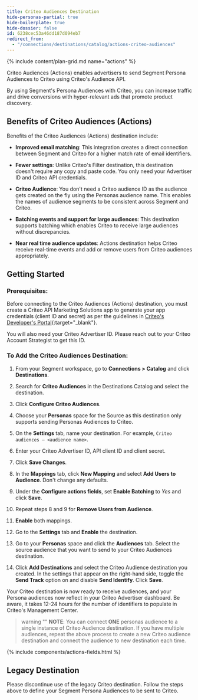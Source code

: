 ```yaml
---
title: Criteo Audiences Destination
hide-personas-partial: true
hide-boilerplate: true
hide-dossier: false
id: 6238cec53a46dd187d094eb7
redirect_from:
  - "/connections/destinations/catalog/actions-criteo-audiences" 
---
```

{% include content/plan-grid.md name="actions" %}

Criteo Audiences (Actions) enables advertisers to send Segment Persona Audiences to Criteo using Criteo's Audience API.

By using Segment's Persona Audiences with Criteo, you can increase traffic and drive conversions with hyper-relevant ads that promote product discovery.

## Benefits of Criteo Audiences (Actions)

Benefits of the Criteo Audiences (Actions) destination include:
- **Improved email matching**: This integration creates a direct connection between Segment and Criteo for a higher match rate of email identifiers. 


- **Fewer settings**: Unlike Criteo's Filter destination, this destination doesn't require any copy and paste code. You only need your Advertiser ID and Criteo API credentials.

- **Criteo Audience**: You don't need a Criteo audience ID as the audience gets created on the fly using the Personas audience name. This enables the names of audience segments to be consistent across Segment and Criteo.

- **Batching events and support for large audiences**: This destination supports batching which enables Criteo to receive large audiences without discrepancies.

- **Near real time audience updates**: Actions destination helps Criteo receive real-time events and add or remove users from Criteo audiences appropriately.

## Getting Started

### Prerequisites:

Before connecting to the Criteo Audiences (Actions) destination, you must create a Criteo API Marketing Solutions app to generate your app credentials (client ID and secret) as per the guidelines in [Criteo's Developer's Portal](https://developers.criteo.com/marketing-solutions/docs/onboarding-checklist){:target="_blank"}.

You will also need your Criteo Advertiser ID. Please reach out to your Criteo Account Strategist to get this ID.

### To Add the Criteo Audiences Destination:

1. From your Segment workspace, go to **Connections > Catalog** and click **Destinations**.

2. Search for **Criteo Audiences** in the Destinations Catalog and select the destination.

3. Click **Configure Criteo Audiences**.

4. Choose your **Personas** space for the Source as this destination only supports sending Personas Audiences to Criteo.

5. On the **Settings** tab, name your destination. For example, `Criteo audiences – <audience name>`.

6. Enter your Criteo Advertiser ID, API client ID and client secret.

7. Click **Save Changes**.  

8. In the **Mappings** tab, click **New Mapping** and select **Add Users to Audience**. Don't change any defaults.

9. Under the **Configure actions fields**, set **Enable Batching** to *Yes* and click **Save**.  

7. Repeat steps 8 and 9 for **Remove Users from Audience**.

8. **Enable** both mappings.

9. Go to the **Settings** tab and **Enable** the destination.

10. Go to your **Personas** space and click the **Audiences** tab. Select the source audience that you want to send to your Criteo Audiences destination.

11. Click **Add Destinations** and select the Criteo Audience destination you created. In the settings that appear on the right-hand side, toggle the **Send Track** option on and disable **Send Identify**. Click **Save**. 

Your Criteo destination is now ready to receive audiences, and your Persona audiences now reflect in your Criteo Advertiser dashboard. Be aware, it takes 12-24 hours for the number of identifiers to populate in Criteo's Management Center.

> warning ""
> **NOTE**: You can connect **ONE** personas audience to a single instance of Criteo Audience destination. If you have multiple audiences, repeat the above process to create a new Criteo audience destination and connect the audience to new destination each time.

{% include components/actions-fields.html %}

## Legacy Destination

Please discontinue use of the legacy Criteo destination. Follow the steps above to define your Segment Persona Audiences to be sent to Criteo.
